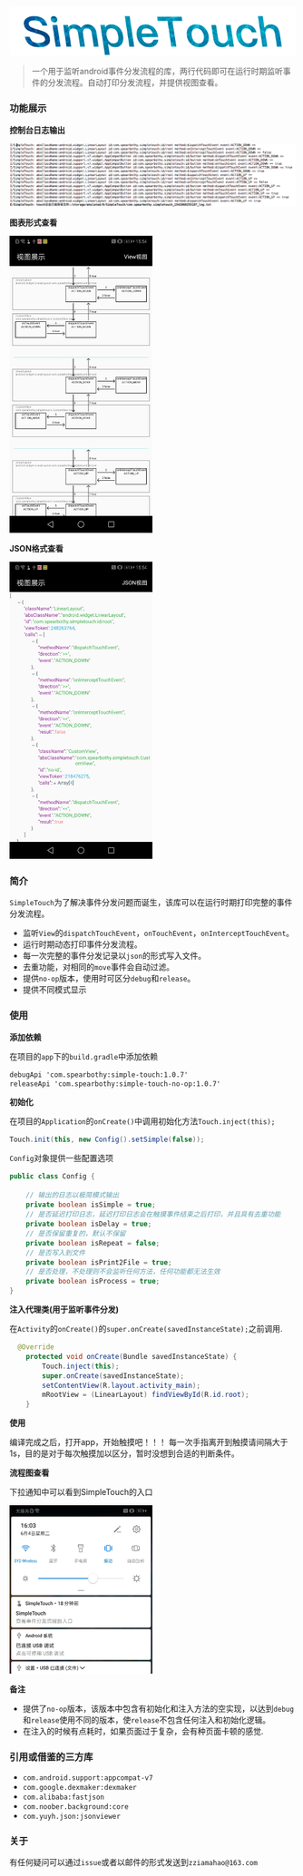 
![](img/simple_touch_log.png)


> 一个用于监听android事件分发流程的库，两行代码即可在运行时期监听事件的分发流程。自动打印分发流程，并提供视图查看。


### 功能展示


**控制台日志输出**

![](img/simple_touch_console.png)

**图表形式查看**


<img src="img/simple_touch_chart.png" alt="Sample"  width="50%" height="50%">

**JSON格式查看**

<img src="img/simple_touch_json.png" alt="Sample"  width="50%" height="50%">


### 简介

`SimpleTouch`为了解决事件分发问题而诞生，该库可以在运行时期打印完整的事件分发流程。

- 监听`View`的`dispatchTouchEvent`，`onTouchEvent`，`onInterceptTouchEvent`。
- 运行时期动态打印事件分发流程。
- 每一次完整的事件分发记录以`json`的形式写入文件。
- 去重功能，对相同的`move`事件会自动过滤。
- 提供`no-op`版本，使用时可区分`debug`和`release`。
- 提供不同模式显示


### 使用

**添加依赖**

在项目的`app`下的`build.gradle`中添加依赖

```
debugApi 'com.spearbothy:simple-touch:1.0.7'
releaseApi 'com.spearbothy:simple-touch-no-op:1.0.7'
```

**初始化**


在项目的`Application`的`onCreate()`中调用初始化方法`Touch.inject(this);`

```java
Touch.init(this, new Config().setSimple(false));

```

`Config`对象提供一些配置选项

```java
public class Config {

    // 输出的日志以极简模式输出
    private boolean isSimple = true;
    // 是否延迟打印日志，延迟打印日志会在触摸事件结束之后打印，并且具有去重功能
    private boolean isDelay = true;
    // 是否保留重复的，默认不保留
    private boolean isRepeat = false;
    // 是否写入到文件
    private boolean isPrint2File = true;
    // 是否处理，不处理则不会监听任何方法，任何功能都无法生效
    private boolean isProcess = true;
}

```

**注入代理类(用于监听事件分发)**

在`Activity`的`onCreate()`的`super.onCreate(savedInstanceState);`之前调用.

```java
  @Override
    protected void onCreate(Bundle savedInstanceState) {
        Touch.inject(this);
        super.onCreate(savedInstanceState);
        setContentView(R.layout.activity_main);
        mRootView = (LinearLayout) findViewById(R.id.root);
    }
```

**使用**

编译完成之后，打开app，开始触摸吧！！！ 每一次手指离开到触摸请间隔大于1s，目的是对于每次触摸加以区分，暂时没想到合适的判断条件。

**流程图查看**

下拉通知中可以看到SimpleTouch的入口

<img src="img/simple_touch_notification.png"  width="50%" height="50%">



**备注**

- 提供了`no-op`版本，该版本中包含有初始化和注入方法的空实现，以达到`debug`和`release`使用不同的版本，使`release`不包含任何注入和初始化逻辑。
- 在注入的时候有点耗时，如果页面过于复杂，会有种页面卡顿的感觉.

### 引用或借鉴的三方库

- `com.android.support:appcompat-v7`
- `com.google.dexmaker:dexmaker`
- `com.alibaba:fastjson`
- `com.noober.background:core`
- `com.yuyh.json:jsonviewer`

### 关于

有任何疑问可以通过`issue`或者以邮件的形式发送到`zziamahao@163.com`






